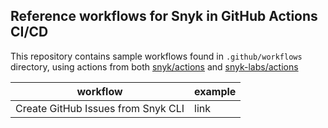 ## Reference workflows for Snyk in GitHub Actions CI/CD
This repository contains sample workflows found in `.github/workflows` directory, using actions from both [snyk/actions](https://github.com/snyk/actions) and [snyk-labs/actions](https://github.com/snyk-labs/actions)


workflow   | example             | 
---------- | ------------------- | 
Create GitHub Issues from Snyk CLI | link |
